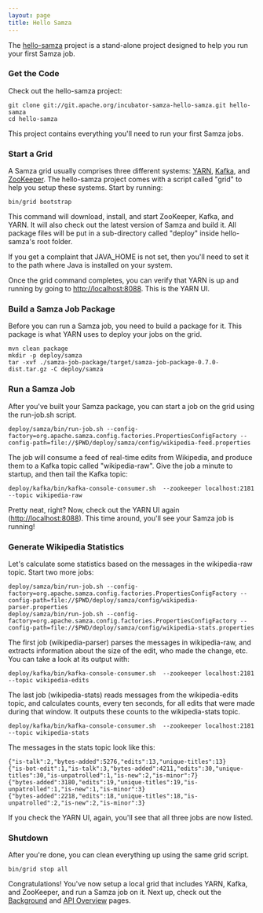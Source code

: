 ```yaml
---
layout: page
title: Hello Samza
---
```


The [hello-samza](https://github.com/apache/incubator-samza-hello-samza) project is a stand-alone project designed to help you run your first Samza job.

### Get the Code

Check out the hello-samza project:

    git clone git://git.apache.org/incubator-samza-hello-samza.git hello-samza
    cd hello-samza

This project contains everything you'll need to run your first Samza jobs.

### Start a Grid

A Samza grid usually comprises three different systems: [YARN](http://hadoop.apache.org/docs/current/hadoop-yarn/hadoop-yarn-site/YARN.html), [Kafka](http://kafka.apache.org/), and [ZooKeeper](http://zookeeper.apache.org/). The hello-samza project comes with a script called "grid" to help you setup these systems. Start by running:

    bin/grid bootstrap

This command will download, install, and start ZooKeeper, Kafka, and YARN. It will also check out the latest version of Samza and build it. All package files will be put in a sub-directory called "deploy" inside hello-samza's root folder.

If you get a complaint that JAVA_HOME is not set, then you'll need to set it to the path where Java is installed on your system.

Once the grid command completes, you can verify that YARN is up and running by going to [http://localhost:8088](http://localhost:8088). This is the YARN UI.

### Build a Samza Job Package

Before you can run a Samza job, you need to build a package for it. This package is what YARN uses to deploy your jobs on the grid.

    mvn clean package
    mkdir -p deploy/samza
    tar -xvf ./samza-job-package/target/samza-job-package-0.7.0-dist.tar.gz -C deploy/samza

### Run a Samza Job

After you've built your Samza package, you can start a job on the grid using the run-job.sh script.

    deploy/samza/bin/run-job.sh --config-factory=org.apache.samza.config.factories.PropertiesConfigFactory --config-path=file://$PWD/deploy/samza/config/wikipedia-feed.properties

The job will consume a feed of real-time edits from Wikipedia, and produce them to a Kafka topic called "wikipedia-raw". Give the job a minute to startup, and then tail the Kafka topic:

    deploy/kafka/bin/kafka-console-consumer.sh  --zookeeper localhost:2181 --topic wikipedia-raw

Pretty neat, right? Now, check out the YARN UI again ([http://localhost:8088](http://localhost:8088)). This time around, you'll see your Samza job is running!

### Generate Wikipedia Statistics

Let's calculate some statistics based on the messages in the wikipedia-raw topic. Start two more jobs:

    deploy/samza/bin/run-job.sh --config-factory=org.apache.samza.config.factories.PropertiesConfigFactory --config-path=file://$PWD/deploy/samza/config/wikipedia-parser.properties
    deploy/samza/bin/run-job.sh --config-factory=org.apache.samza.config.factories.PropertiesConfigFactory --config-path=file://$PWD/deploy/samza/config/wikipedia-stats.properties

The first job (wikipedia-parser) parses the messages in wikipedia-raw, and extracts information about the size of the edit, who made the change, etc. You can take a look at its output with:

    deploy/kafka/bin/kafka-console-consumer.sh  --zookeeper localhost:2181 --topic wikipedia-edits

The last job (wikipedia-stats) reads messages from the wikipedia-edits topic, and calculates counts, every ten seconds, for all edits that were made during that window. It outputs these counts to the wikipedia-stats topic.

    deploy/kafka/bin/kafka-console-consumer.sh  --zookeeper localhost:2181 --topic wikipedia-stats

The messages in the stats topic look like this:

    {"is-talk":2,"bytes-added":5276,"edits":13,"unique-titles":13}
    {"is-bot-edit":1,"is-talk":3,"bytes-added":4211,"edits":30,"unique-titles":30,"is-unpatrolled":1,"is-new":2,"is-minor":7}
    {"bytes-added":3180,"edits":19,"unique-titles":19,"is-unpatrolled":1,"is-new":1,"is-minor":3}
    {"bytes-added":2218,"edits":18,"unique-titles":18,"is-unpatrolled":2,"is-new":2,"is-minor":3}

If you check the YARN UI, again, you'll see that all three jobs are now listed.

### Shutdown

After you're done, you can clean everything up using the same grid script.

    bin/grid stop all

Congratulations! You've now setup a local grid that includes YARN, Kafka, and ZooKeeper, and run a Samza job on it. Next up, check out the [Background](/learn/documentation/0.7.0/introduction/background.html) and [API Overview](/learn/documentation/0.7.0/api/overview.html) pages.
